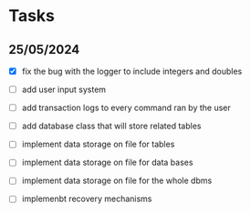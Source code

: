 # Tasks

## 25/05/2024
- [x] fix the bug with the logger to include integers and doubles
- [ ] add user input system
- [ ] add transaction logs to every command ran by the user
- [ ] add database class that will store related tables
- [ ] implement data storage on file for tables
- [ ] implement data storage on file for data bases
- [ ] implement data storage on file for the whole dbms
- [ ] implemenbt recovery mechanisms

